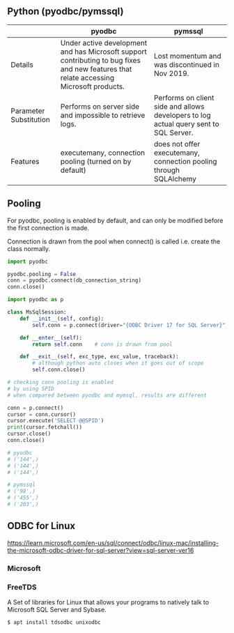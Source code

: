 ## Python (pyodbc/pymssql)

|                        | pyodbc                                                                                                                                  | pymssql                                                                               |
| ---------------------- | --------------------------------------------------------------------------------------------------------------------------------------- | ------------------------------------------------------------------------------------- |
| Details                | Under active development and has Microsoft support contributing to bug fixes and new features that relate accessing Microsoft products. | Lost momentum and was discontinued in Nov 2019.                                       |
| Parameter Substitution | Performs on server side and impossible to retrieve logs.                                                                                | Performs on client side and allows developers to log actual query sent to SQL Server. |
| Features               | executemany, connection pooling (turned on by default)                                                                                  | does not offer executemany, connection pooling through SQLAlchemy                     |

## Pooling

For pyodbc, pooling is enabled by default, and can only be modified before the first connection is made.

Connection is drawn from the pool when connect() is called i.e. create the class normally.

```py
import pyodbc

pyodbc.pooling = False
conn = pyodbc.connect(db_connection_string)
conn.close()
```

```py
import pyodbc as p

class MsSqlSession:
    def __init__(self, config):
        self.conn = p.connect(driver="{ODBC Driver 17 for SQL Server}", **config)

    def __enter__(self):
        return self.conn    # conn is drawn from pool

    def __exit__(self, exc_type, exc_value, traceback):
        # although python auto closes when it goes out of scope
        self.conn.close()

```

```py
# checking conn pooling is enabled
# by using SPID
# when compared between pyodbc and mymsql, results are different

conn = p.connect()
cursor = conn.cursor()
cursor.execute('SELECT @@SPID')
print(cursor.fetchall())
cursor.close()
conn.close()

# pyodbc
# ('144',)
# ('144',)
# ('144',)

# pymssql
# ('98',)
# ('455',)
# ('203',)
```

## ODBC for Linux

https://learn.microsoft.com/en-us/sql/connect/odbc/linux-mac/installing-the-microsoft-odbc-driver-for-sql-server?view=sql-server-ver16

### Microsoft

### FreeTDS

A Set of libraries for Linux that allows your programs to natively talk to Microsoft SQL Server and Sybase.

```console
$ apt install tdsodbc unixodbc
```
